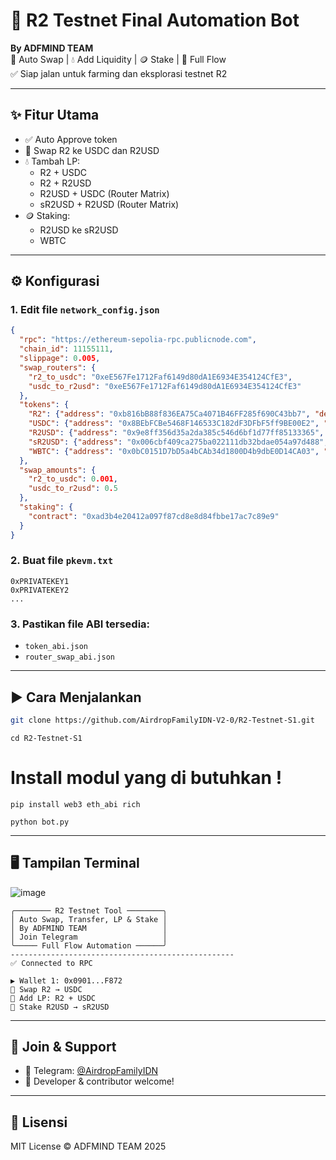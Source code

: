 # 🚀 R2 Testnet Final Automation Bot
**By ADFMIND TEAM**  
🔁 Auto Swap | 💧 Add Liquidity | 🪙 Stake | 🔄 Full Flow  
✅ Siap jalan untuk farming dan eksplorasi testnet R2

---

## ✨ Fitur Utama
- ✅ Auto Approve token
- 🔁 Swap R2 ke USDC dan R2USD
- 💧 Tambah LP:
  - R2 + USDC
  - R2 + R2USD
  - R2USD + USDC (Router Matrix)
  - sR2USD + R2USD (Router Matrix)
- 🪙 Staking:
  - R2USD ke sR2USD
  - WBTC

---

## ⚙️ Konfigurasi

### 1. Edit file `network_config.json`
```json
{
  "rpc": "https://ethereum-sepolia-rpc.publicnode.com",
  "chain_id": 11155111,
  "slippage": 0.005,
  "swap_routers": {
    "r2_to_usdc": "0xeE567Fe1712Faf6149d80dA1E6934E354124CfE3",
    "usdc_to_r2usd": "0xeE567Fe1712Faf6149d80dA1E6934E354124CfE3"
  },
  "tokens": {
    "R2": {"address": "0xb816bB88f836EA75Ca4071B46FF285f690C43bb7", "decimals": 18},
    "USDC": {"address": "0x8BEbFCBe5468F146533C182dF3DFbF5ff9BE00E2", "decimals": 6},
    "R2USD": {"address": "0x9e8ff356d35a2da385c546d6bf1d77ff85133365", "decimals": 6},
    "sR2USD": {"address": "0x006cbf409ca275ba022111db32bdae054a97d488", "decimals": 6},
    "WBTC": {"address": "0x0bC0151D7bD5a4bCAb34d1800D4b9dbE0D14CA03", "decimals": 8}
  },
  "swap_amounts": {
    "r2_to_usdc": 0.001,
    "usdc_to_r2usd": 0.5
  },
  "staking": {
    "contract": "0xad3b4e20412a097f87cd8e8d84fbbe17ac7c89e9"
  }
}
```

### 2. Buat file `pkevm.txt`
```
0xPRIVATEKEY1
0xPRIVATEKEY2
...
```

### 3. Pastikan file ABI tersedia:
- `token_abi.json`
- `router_swap_abi.json`

---

## ▶️ Cara Menjalankan
```bash
git clone https://github.com/AirdropFamilyIDN-V2-0/R2-Testnet-S1.git
```
```
cd R2-Testnet-S1
```
# Install modul yang di butuhkan !
```
pip install web3 eth_abi rich
```
```
python bot.py
```

---

## 🖥️ Tampilan Terminal
![image](https://github.com/user-attachments/assets/1c5ef668-ab7f-43dd-8b36-82fd8c09d8ac)

```
╭──────── R2 Testnet Tool ────────╮
│ Auto Swap, Transfer, LP & Stake │
│ By ADFMIND TEAM                 │
│ Join Telegram                   │
╰───── Full Flow Automation ──────╯
--------------------------------------------------
✅ Connected to RPC

▶ Wallet 1: 0x0901...F872
📍 Swap R2 → USDC
📍 Add LP: R2 + USDC
📍 Stake R2USD → sR2USD
```

---

## 👥 Join & Support
- 📢 Telegram: [@AirdropFamilyIDN](https://t.me/AirdropFamilyIDN)
- 🤝 Developer & contributor welcome!

---

## 📜 Lisensi
MIT License © ADFMIND TEAM 2025
